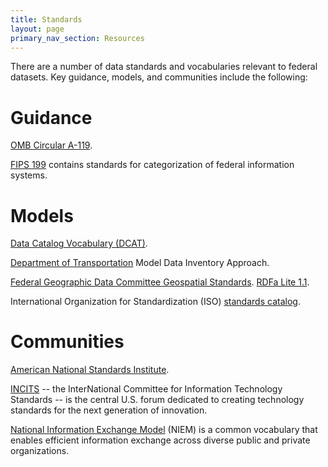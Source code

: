 ```yaml
---
title: Standards
layout: page
primary_nav_section: Resources
---
```


There are a number of data standards and vocabularies relevant to federal
datasets. Key guidance, models, and communities include the following:

# Guidance 

[OMB Circular A-119](https://obamawhitehouse.archives.gov/omb/circulars_a119/).

[FIPS 199](https://csrc.nist.gov/csrc/media/publications/fips/199/final/documents/fips-pub-199-final.pdf)
contains standards for categorization of federal information systems.

# Models 

[Data Catalog Vocabulary (DCAT)](https://www.w3.org/TR/vocab-dcat/).

[Department of Transportation](https://www.transportation.gov/sites/dot.gov/files/docs/DOT%20-%20OpenData%20-%20Data%20Inventory%20Approach.pdf)
Model Data Inventory Approach.

[Federal Geographic Data Committee Geospatial Standards](https://www.fgdc.gov/standards).
[RDFa Lite 1.1](https://www.w3.org/TR/rdfa-lite/).

International Organization for Standardization (ISO) [standards catalog](https://www.iso.org/standards-catalogue/browse-by-ics.html).

# Communities 

[American National Standards Institute](https://www.ansi.org/).

[INCITS](http://www.incits.org/) -- the InterNational Committee for Information
Technology Standards -- is the central U.S. forum dedicated to creating
technology standards for the next generation of innovation.

[National Information Exchange Model](https://www.niem.gov/) (NIEM) is a common
vocabulary that enables efficient information exchange across diverse public and
private organizations.



